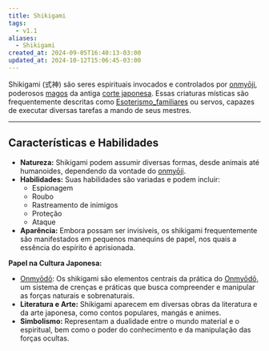 ```yaml
---
title: Shikigami
tags:
  - v1.1
aliases:
  - Shikigami
created_at: 2024-09-05T16:40:13-03:00
updated_at: 2024-10-12T15:06:45-03:00
---
```


Shikigami (式神) são seres espirituais invocados e controlados por [onmyōji](onmyoji.md), poderosos [magos](magos.md) da antiga [corte japonesa](api/atomos/2024/09/05/Corte_japonesa.md). Essas criaturas místicas são frequentemente descritas como [Esoterismo_familiares](api/atomos/2024/09/05/Esoterismo_familiares.md) ou servos, capazes de executar diversas tarefas a mando de seus mestres.

---

## Características e Habilidades

- **Natureza:** Shikigami podem assumir diversas formas, desde animais até humanoides, dependendo da vontade do [onmyōji](onmyoji.md).
- **Habilidades:** Suas habilidades são variadas e podem incluir:
    - Espionagem
    - Roubo
    - Rastreamento de inimigos
    - Proteção
    - Ataque
- **Aparência:** Embora possam ser invisíveis, os shikigami frequentemente são manifestados em pequenos manequins de papel, nos quais a essência do espírito é aprisionada.

**Papel na Cultura Japonesa:**

- [Onmyōdō](Onmyodo.md): Os shikigami são elementos centrais da prática do [Onmyōdō](Onmyodo.md), um sistema de crenças e práticas que busca compreender e manipular as forças naturais e sobrenaturais.
- **Literatura e Arte:** Shikigami aparecem em diversas obras da literatura e da arte japonesa, como contos populares, mangás e animes.
- **Simbolismo:** Representam a dualidade entre o mundo material e o espiritual, bem como o poder do conhecimento e da manipulação das forças ocultas.
